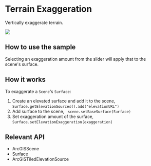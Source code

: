 # Terrain Exaggeration

Vertically exaggerate terrain.

![]("TerrainExaggeration.gif)

## How to use the sample

Selecting an exaggeration amount from the slider will apply that to the scene's surface.

## How it works

To exaggerate a `Scene`'s `Surface`:


  1. Create an elevated surface and add it to the scene, `Surface.getElevationSources().add("elevationURL")`
  2. Add surface to the scene, ` scene.setBaseSurface(Surface)`
  3. Set exaggeration amount of the surface, `Surface.setElevationExaggeration(exaggeration)`


## Relevant API


  * ArcGISScene
  * Surface
  * ArcGISTiledElevationSource

